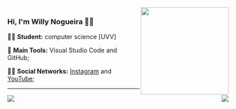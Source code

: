<img width="200" src = "https://i.pinimg.com/564x/48/49/4c/48494cb951db61768d26307983da2171.jpg" width = "325px" align = "right">

###  Hi, I'm Willy Nogueira 👩‍💻



:man_student: **Student:** computer science [UVV]

:school_satchel: **Main Tools:** Visual Studio Code and GitHub;

:raising_hand_man: **Social Networks:** [Instagram](https://www.instagram.com/willynogueira38/) and [YouTube](https://www.youtube.com/channel/UCMe1_OZ3gSIPA9qHLDRiW0Q);



---

<a href="https://github.com/willynogueira/willynogueira">
  <img align = "left" src = "https://github-readme-stats.vercel.app/api/top-langs/?username=willynogueira" />
</a>

<a href="https://github.com/willynogueira/willynogueira">
  <img align = "right" src = "https://github-readme-stats.vercel.app/api?username=willynogueira&show_icons=true" />
</a>


